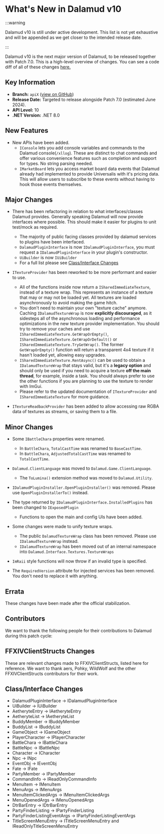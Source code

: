 # What's New in Dalamud v10

:::warning

Dalamud v10 is still under active development. This list is not yet exhaustive
and will be appended as we get closer to the intended release date.

:::

Dalamud v10 is the next major version of Dalamud, to be released together with
Patch 7.0. This is a high-level overview of changes. You can see a code diff of
all of these changes
[here.](https://github.com/goatcorp/dalamud/compare/master...apiX)

## Key Information

- **Branch:** `apiX`
  ([view on GitHub](https://github.com/goatcorp/Dalamud/tree/apiX))
- **Release Date:** Targeted to release alongside Patch 7.0 (estimated June
  2024).
- **API Level:** 10
- **.NET Version:** .NET 8.0

## New Features
- New APIs have been added.
  - `IConsole` lets you add console variables and commands to the Dalamud console(`/xllog`). These are distinct to chat commands and offer various convenience features such as completion and support for types. No string parsing needed.
  - `IMarketBoard` lets you access market board data events that Dalamud already had implemented to provide Universalis with it's pricing data. This will allow users to subscribe to these events without having to hook those events themselves. 

## Major Changes

- There has been refactoring in relation to what interfaces/classes Dalamud provides. Generally speaking Dalamud will now provide interfaces where possible. This should make it easier for plugins to unit test/mock as required.
  - The majority of public facing classes provided by dalamud services to plugins have been interfaced. 
  - `DalamudPluginInterface` is now `IDalamudPluginInterface`, you must request a `IDalamudPluginInterface` in your plugin's constructor.
  - `UiBuilder` is now `IUiBuilder`
  - For a full list please see [Class/Interface Changes](#classinterface-changes)
 
- `ITextureProvider` has been reworked to be more performant and easier to use.
  - All of the functions inside now return a `ISharedImmediateTexture`, instead of a texture wrap. This represents an instance of a texture that may or may not be loaded yet. All textures are loaded asynchronously to avoid making the game hitch.
  - You don't need to maintain your own "texture cache" anymore. Caching `IDalamudTextureWrap` is now **explicitly discouraged**, as it sidesteps all of the asynchronous loading and performance optimizations in the new texture provider implementation. You should try to remove your caches and use `ISharedImmediateTexture.GetWrapOrEmpty()`, `ISharedImmediateTexture.GetWrapOrDefault()` or `ISharedImmediateTexture.TryGetWrap()`. The former `GetWrapOrEmpty()` function will return a transparent 4x4 texture if it hasn't loaded yet, allowing easy upgrades.
  - `ISharedImmediateTexture.RentAsync()` can be used to obtain a `IDalamudTextureWrap` that stays valid, but it's a **legacy option** and should only be used if you need to acquire a texture **off the main thread**, for example, inside a task. You should always prefer to use the other functions if you are planning to use the texture to render with ImGui.
  - Please refer to the updated documentation of `ITextureProvider` and `ISharedImmediateTexture` for more guidance.

- `ITextureReadbackProvider` has been added to allow accessing raw RGBA data of textures as streams, or saving them to a file.

## Minor Changes
- Some `IBattleChara` properties were renamed.
  - In `BattleChara`, `TotalCastTime` was renamed to `BaseCastTime`.
  - In `BattleChara`, `AdjustedTotalCastTime` was renamed to `TotalCastTime`.

- `Dalamud.ClientLanguage` was moved to `Dalamud.Game.ClientLanguage`.
  - The `ToLumina()` extension method was moved to `Dalamud.Utility`.
 
- `IDalamudPluginInstaller.OpenPluginInstaller()` was removed. Please use `OpenPluginInstallerTo()` instead.

- The type returned by `IDalamudPluginInterface.InstalledPlugins` has been changed to `IExposedPlugin`
  - Functions to open the main and config UIs have been added.

- Some changes were made to unify texture wraps.
  - The public `DalamudTextureWrap` class has been removed. Please use `IDalamudTextureWrap` instead.
  - `IDalamudTextureWrap` has been moved out of an internal namespace into `Dalamud.Interface.Textures.TextureWraps`

- `ImRaii` style functions will now throw if an invalid type is specified.

- The `RequiredVersion` attribute for injected services has been removed. You don't need to replace it with anything.

## Errata

These changes have been made after the official stabilization.

## Contributors

We want to thank the following people for their contributions to Dalamud during
this patch cycle:

## FFXIVClientStructs Changes

These are relevant changes made to FFXIVClientStructs, listed here for
reference. We want to thank aers, Pohky, WildWolf and the other
FFXIVClientStructs contributors for their work.
                                                            
## Class/Interface Changes
- DalamudPluginInterface -> IDalamudPluginInterface
- UiBuilder -> IUiBuilder
- AetheryteEntry -> IAetheryteEntry
- AetheryteList -> IAetheryteList
- BuddyMember -> IBuddyMember
- BuddyList -> IBuddyList
- GameObject -> IGameObject
- PlayerCharacter -> IPlayerCharacter
- BattleChara -> IBattleChara
- BattleNpc -> IBattleNpc
- Character -> ICharacter
- Npc -> INpc
- EventObj -> IEventObj
- Fate -> IFate
- PartyMember -> IPartyMember
- CommandInfo -> IReadOnlyCommandInfo
- MenuItem -> IMenuItem
- MenuArgs -> IMenuArgs
- MenuItemClickedArgs -> IMenuItemClickedArgs
- MenuOpenedArgs -> IMenuOpenedArgs
- DtrBarEntry -> IDtrBarEntry
- PartyFinderListing -> IPartyFinderListing
- PartyFinderListingEventArgs -> IPartyFinderListingEventArgs
- TitleScreenMenuEntry -> ITitleScreenMenuEntry and IReadOnlyTitleScreenMenuEntry
